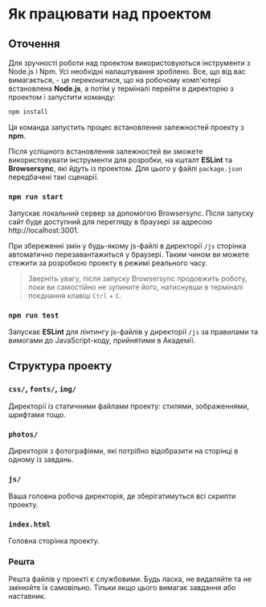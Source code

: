 # Як працювати над проектом

## Оточення

Для зручності роботи над проектом використовуються інструменти з Node.js і Npm. Усі необхідні налаштування зроблено. Все, що від вас вимагається, - це переконатися, що на робочому комп'ютері встановлена **Node.js**, а потім у терміналі перейти в директорію з проектом і запустити команду:

``` bash
npm install
````

Ця команда запустить процес встановлення залежностей проекту з **npm**.

Після успішного встановлення залежностей ви зможете використовувати інструменти для розробки, на кшталт **ESLint** та **Browsersync**, які йдуть із проектом. Для цього у файлі `package.json` передбачені такі сценарії.

### `npm run start`

Запускає локальний сервер за допомогою Browsersync. Після запуску сайт буде доступний для перегляду в браузері за адресою http://localhost:3001.

При збереженні змін у будь-якому js-файлі в директорії `/js` сторінка автоматично перезавантажиться у браузері. Таким чином ви можете стежити за розробкою проекту в режимі реального часу.

> Зверніть увагу, після запуску Browsersync продовжить роботу, поки ви самостійно не зупините його, натиснувши в терміналі поєднання клавіш `Ctrl` + `C`.

### `npm run test`

Запускає **ESLint** для лінтингу js-файлів у директорії `/js` за правилами та вимогами до JavaScript-коду, прийнятими в Академії.

## Структура проекту

### `css/`, `fonts/`, `img/`

Директорії із статичними файлами проекту: стилями, зображеннями, шрифтами тощо.

### `photos/`

Директорія з фотографіями, які потрібно відобразити на сторінці в одному із завдань.

### `js/`

Ваша головна робоча директорія, де зберігатимуться всі скрипти проекту.

### `index.html`

Головна сторінка проекту.

### Решта

Решта файлів у проекті є службовими. Будь ласка, не видаляйте та не змінюйте їх самовільно. Тільки якщо цього вимагає завдання або наставник.